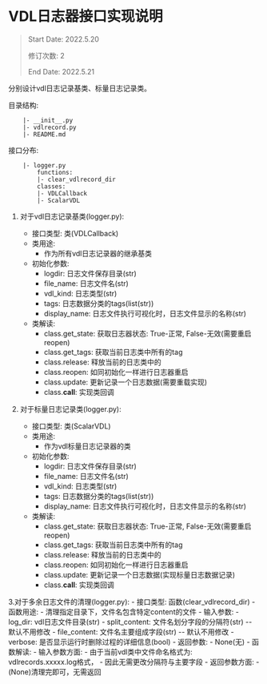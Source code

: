 # VDL日志器接口实现说明

> Start Date: 2022.5.20
> 
> 修订次数: 2
> 
> End Date: 2022.5.21

分别设计vdl日志记录基类、标量日志记录类。

目录结构:
```
    |- __init__.py
    |- vdlrecord.py
    |- README.md
```

接口分布:
```
    |- logger.py
        functions:
        |- clear_vdlrecord_dir
        classes:
        |- VDLCallback
        |- ScalarVDL
```

1. 对于vdl日志记录基类(logger.py):
    - 接口类型: 类(VDLCallback)
    - 类用途:
        - 作为所有vdl日志记录器的继承基类
    - 初始化参数:
        - logdir: 日志文件保存目录(str)
        - file_name: 日志文件名(str)
        - vdl_kind: 日志类型(str)
        - tags: 日志数据分类的tags(list(str))
        - display_name: 日志文件执行可视化时，日志文件显示的名称(str)
    - 类解读:
        - class.get_state: 获取日志器状态: True-正常, False-无效(需要重启reopen)
        - class.get_tags: 获取当前日志类中所有的tag
        - class.release: 释放当前的日志类中的
        - class.reopen: 如同初始化一样进行日志器重启
        - class.update: 更新记录一个日志数据(需要重载实现)
        - class.__call__: 实现类回调

2. 对于标量日志记录类(logger.py):
    - 接口类型: 类(ScalarVDL)
    - 类用途:
        - 作为vdl标量日志记录器的类
    - 初始化参数:
        - logdir: 日志文件保存目录(str)
        - file_name: 日志文件名(str)
        - vdl_kind: 日志类型(str)
        - tags: 日志数据分类的tags(list(str))
        - display_name: 日志文件执行可视化时，日志文件显示的名称(str)
    - 类解读:
        - class.get_state: 获取日志器状态: True-正常, False-无效(需要重启reopen)
        - class.get_tags: 获取当前日志类中所有的tag
        - class.release: 释放当前的日志类中的
        - class.reopen: 如同初始化一样进行日志器重启
        - class.update: 更新记录一个日志数据(实现标量日志数据记录)
        - class.__call__: 实现类回调

3.对于多余日志文件的清理(logger.py):
    - 接口类型: 函数(clear_vdlrecord_dir)
    - 函数用途:
        - 清理指定目录下，文件名包含特定content的文件
    - 输入参数:
        - log_dir: vdl日志文件目录(str)
        - split_content: 文件名划分字段的分隔符(str) -- 默认不用修改
        - file_content: 文件名主要组成字段(str) -- 默认不用修改
        - verbose: 是否显示运行时删除过程的详细信息(bool)
    - 返回参数:
        - None(无)
    - 函数解读:
        - 输入参数方面:
            - 由于当前vdl类中文件命名格式为: vdlrecords.xxxxx.log格式，
            - 因此无需更改分隔符与主要字段
        - 返回参数方面:
            - (None)清理完即可，无需返回